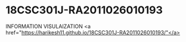# 18CSC301J-RA2011026010193
INFORMATION VISULAIZATION
<a href="https://harikesh11.github.io/18CSC301J-RA2011026010193/"</a>
